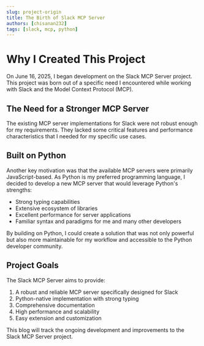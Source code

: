 ```yaml
---
slug: project-origin
title: The Birth of Slack MCP Server
authors: [chisanan232]
tags: [slack, mcp, python]
---
```


# Why I Created This Project

On June 16, 2025, I began development on the Slack MCP Server project. This project was born out of a specific need I encountered while working with Slack and the Model Context Protocol (MCP).

<!-- truncate -->

## The Need for a Stronger MCP Server

The existing MCP server implementations for Slack were not robust enough for my requirements. They lacked some critical features and performance characteristics that I needed for my specific use cases.

## Built on Python

Another key motivation was that the available MCP servers were primarily JavaScript-based. As Python is my preferred programming language, I decided to develop a new MCP server that would leverage Python's strengths:

- Strong typing capabilities
- Extensive ecosystem of libraries
- Excellent performance for server applications
- Familiar syntax and paradigms for me and many other developers

By building on Python, I could create a solution that was not only powerful but also more maintainable for my workflow and accessible to the Python developer community.

## Project Goals

The Slack MCP Server aims to provide:

1. A robust and reliable MCP server specifically designed for Slack
2. Python-native implementation with strong typing
3. Comprehensive documentation
4. High performance and scalability
5. Easy extension and customization

This blog will track the ongoing development and improvements to the Slack MCP Server project.

